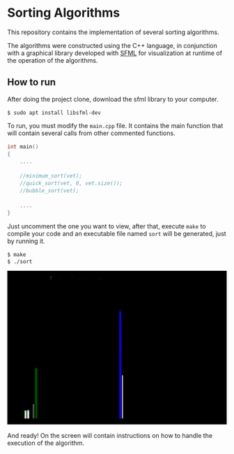 # Sorting Algorithms

This repository contains the implementation of several sorting algorithms.

The algorithms were constructed using the C++ language, in conjunction with a graphical library developed with [SFML](https://www.sfml-dev.org/) for visualization at runtime of the operation of the algorithms.

## How to run

After doing the project clone, download the sfml library to your computer.

```shell
$ sudo apt install libsfml-dev
```

To run, you must modify the `main.cpp` file. It contains the main function that will contain several calls from other commented functions.

```c++
int main()
{
    ....

    //minimum_sort(vet);
    //quick_sort(vet, 0, vet.size());
    //bubble_sort(vet);

    ....
}
```

Just uncomment the one you want to view, after that, execute `make` to compile your code and an executable file named `sort` will be generated, just by running it.

```shell
$ make
$ ./sort
```

<p align="center">
    <img src="example.gif">
</p>

And ready! On the screen will contain instructions on how to handle the execution of the algorithm.
